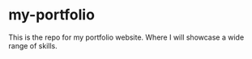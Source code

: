# my-portfolio
This is the repo for my portfolio website. Where I will showcase a wide range of skills. 
